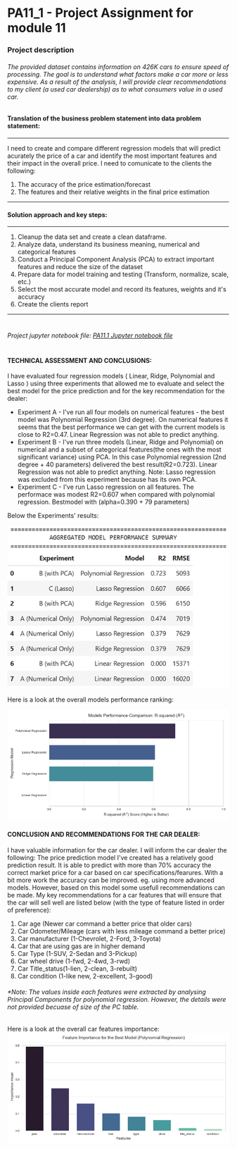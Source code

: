 # PA11_1 - Project Assignment for module 11

### Project description
###### The provided dataset contains information on 426K cars to ensure speed of processing. The goal is to understand what factors make a car more or less expensive. As a result of the analysis, I will provide clear recommendations to my client (a used car dealership) as to what consumers value in a used car.

#### Translation of the business problem statement into data problem statement:
------------------------------------------------------------------
I need to create and compare different regression models that will predict acurately the price of a car and identify the most important features and their impact in the overall price. I need to comunicate to the clients the following: 
1. The accuracy of the price estimation/forecast
2. The features and their relative weights in the final price estimation
__________________________________________________________________

#### Solution approach and key steps:
------------------------------------------------------------------
1. Cleanup the data set and create a clean dataframe. 
2. Analyze data, understand its business meaning, numerical and categorical features
3. Conduct a Principal Component Analysis (PCA) to extract important features and reduce the size of the dataset
4. Prepare data for model training and testing (Transform, normalize, scale, etc.)
5. Select the most accurate model and record its features, weights and it's accuracy
6. Create the clients report
------------------------------------------------------------------
#
###### Project jupyter notebook file: [PA11.1 Jupyter notebook file](https://github.com/IULIAN-COSTEA/PA11_1/blob/main/Assignment_11.1_final.ipynb)
#
#### TECHNICAL ASSESSMENT AND CONCLUSIONS:
I have evaluated four regression models ( Linear, Ridge, Polynomial and Lasso ) using three experiments that allowed me to evaluate and select the best model for the price prediction and for the key recommendation for the dealer:
- Experiment A - I've run all four models on numerical features - the best model was  Polynomial Regression (3rd degree). On numerical features it seems that the best performance we can get with the current models is close to R2=0.47. Linear Regression was not able to predict anything.
- Experiment B - I've run three models (Linear, Ridge and Polynomial) on numerical and a subset of categorical features(the ones with the most significant variance) using PCA. In this case Polynomial regression (2nd degree + 40 parameters) delivered the best result(R2=0.723). Linear Regression was not able to predict anything. Note: Lasso regression was excluded from this experiment because has its own PCA.
- Experiment C - I've run Lasso regression on all features. The performace was modest R2=0.607 when compared with polynomial regression. Bestmodel with (alpha=0.390 + 79 parameters)

Below the Experiments' results:

![Experiments Results Summary](/images/experiments.png)

Here is a look at the overall models performance ranking:

![Regression models performance chart](/images/models_performance.png)

#### CONCLUSION AND RECOMMENDATIONS FOR THE CAR DEALER:
I have valuable information for the car dealer. I will inform the car dealer the following:
The price prediction model I've created has a relatively good prediction result. It is able to predict with more than 70% accuracy the correct market price for a car based on car specifications/fearures. With a bit more work the accuracy can be improved. eg. using more advanced models. However, based on this model some usefull recommendations can be made.
My key recommendations for a car features that will ensure that the car will sell well are listed below (with the type of feature listed in order of preference): 
1. Car age (Newer car command a better price that older cars)
2. Car Odometer/Mileage (cars with less mileage command a better price)
3. Car manufacturer (1-Chevrolet, 2-Ford, 3-Toyota)
4. Car that are using gas are in higher demand
5. Car Type (1-SUV, 2-Sedan and 3-Pickup)
6. Car wheel drive (1-fwd, 2-4wd, 3-rwd)
7. Car Title_status(1-lien, 2-clean, 3-rebuilt)
8. Car condition (1-like new, 2-excellent, 3-good)

######   *Note: The values inside each features were extracted by analysing Principal Components for polynomial regression. However, the details were not provided becuase of size of the PC table.

Here is a look at the overall car features importance:
![Car features importance chart](/images/features_importance.png)
